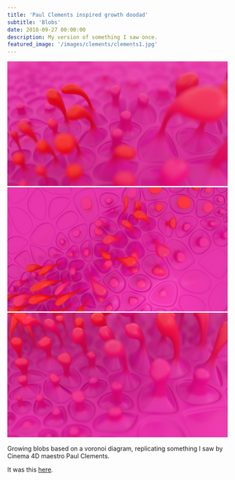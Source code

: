 ```yaml
---
title: 'Paul Clements inspired growth doodad'
subtitle: 'Blobs'
date: 2018-09-27 00:00:00
description: My version of something I saw once.
featured_image: '/images/clements/clements1.jpg'
---
```


![Noodles](/images/clements/clements1.jpg)
![Noodles](/images/clements/clements2.jpg)
![Noodles](/images/clements/clements3.jpg)

Growing blobs based on a voronoi diagram, replicating something I saw by Cinema 4D maestro Paul Clements.

It was this [here](https://t.co/3F441GJj3B).